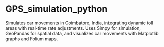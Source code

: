 # GPS_simulation_python
Simulates car movements in Coimbatore, India, integrating dynamic toll areas with real-time rate adjustments. Uses Simpy for simulation, GeoPandas for spatial data, and visualizes car movements with Matplotlib graphs and Folium maps.
